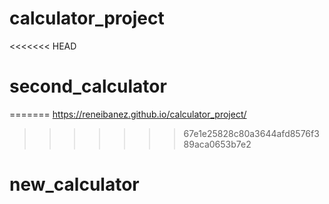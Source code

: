 # calculator_project
<<<<<<< HEAD
# second_calculator
=======
https://reneibanez.github.io/calculator_project/
>>>>>>> 67e1e25828c80a3644afd8576f389aca0653b7e2
# new_calculator

